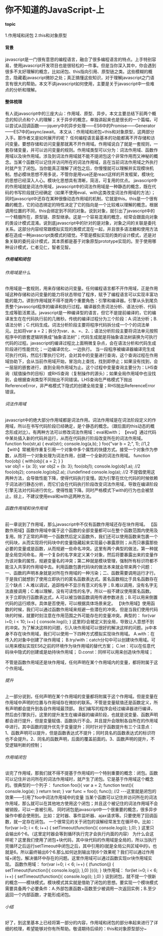 # 你不知道的JavaScript-上

#### topic
1.作用域和闭包
2.this和对象原型

#### 背景
javascript是一门很有意思的编程语言，融合了很多编程语言的特点。上手特别容易，使用javascript开发项目也是很轻松的一件事。但是当你深入其中，你会遇到很多不太好理解的概念，比如闭包、this指向引用、原型链之类。这些模糊的概念，隐藏着javascript微妙之处；真正搞懂这些知识，对于理解javascript之门语言有很大的帮助。本文不讲javascript如何使用，主要是关于javascript中一些难点的分析和理解。

#### 整体梳理
有人说javascript中的三座大山：作用域、原型、异步。本文主要总结下前两个概念的知识点和个人的理解；关于异步的概念，单独讲起来也是很长的一个篇幅，可以尝试从回调函数——jquery中的异步处理——ES6中的Promise——Generator——ES7中的async/await。
本文从：作用域和闭包+this和对象原型，这两部分入手。那作者又是如何展开的呢？
任何编程语言最基本的功能都离不开存储和访问变量。要想存储和访问变量那就离不开作用域。作用域说白了就是一套规则，一套存储变量，并可以访问变量的规则。作用域类型可以分为：词法作用域、函数作用域以及块作用域。涉及到词法作用域就不能不提闭包这个非常作用而又神秘的概念。当某个函数可以记住并访问所在的词法作用域，且在当前词法作用域之外执行时就产生了闭包。当你能真正理解了闭包之后，你慢慢就可以理解并实现模块机制。想必模块思想不用多说，不管你是用vue还是react这样的开发框架，模块化的思想已经深入人心。模块化思想具有清晰，简洁，可复用的优点。
javascript中的作用域就是词法作用域，javascript中的词法作用域是一种静态的概念，既在代码的书写阶段就已经确定（如果不使用eval、with这类改变词法作用域的方法）；同时javascript中还存在某种很像动态作用域的机制，它就是this。this是一个很有趣的概念，它的动态绑定的特性决定了它的指向是一个比较难以理解的概念。根据调用位置的不同，this会绑定到不同的对象。说到对象，就引出了javascript中的一个精髓所在，原型链、原型继承。这是一个容易混淆的概念，经常会跟面向对象的类设计模式混淆。说到底javascript中的针对的是对象，对象之间的关联是委托关系。这部分内容经常跟模拟实现的类模式混在一起，并且很多语法糖和使用方法都在造成一种javascript类模式的错觉。不管是模拟实现的类的设计模式，还是对象关联的委托设计模式，其本质都是基于对象原型prototype实现的。至于使用哪种设计模式，仁者见仁，智者见智。

##### 作用域和闭包
###### 作用域是什么
作用域是一套规则，用来存储和访问变量。任何编程语言都不开作用域，正是作用域这种存储和访问变量的能力将状态带给了程序，赋予了编程语言可以实现丰富功能的能力。讲到作用域就不得不提两个重要角色：引擎和编译器。引擎从头到尾负责整个javascript程序的编译和执行过程。编译器负责词法分析、语法分析、代码生成等脏活累活。javascript是一种编译型的语言，但它不是提前编译的，它的编译发生在在代码执行前的几微秒。传统的编译过程分为三个阶段：A.词法分析；B.语法分析；C.代码生成。词法分析阶段主要将程序代码拆分成一个个的词法单元。比如将var  a = 2；拆分为var、a、=、2、；语法分析阶段主要将词法单元按照程序中的嵌套逻辑转换成“抽象语法树”；代码生成就是将抽象语法树装换为可执行代码的过程。javascript的编译过程比上面稍微复杂点，会在语法分析和代码生成阶段进行性能优化；一边编译优化、一边执行。
当一段程序被编译器编译完生成可执行代码，然后引擎执行它时，会对其中的变量进行查询，这个查询过程在作用域协助下，会从当前作用域开始，冒泡向上查找，找到即停止；如果没有找到，会一层层的嵌套进行，直到全局作用域为止。这个过程中变量查询主要分为：LHS查询（赋值操作的目标）或RHS查询（复制操作的源头）；如果全局作用域中也没找到，会根据查询类型不同抛出不同错误。LHS查询在严格模式下抛出ReferenceError，非严格模式下隐式的创建全局变量；RHS抛出ReferenceError错误。

###### 词法作用域
javascript中的绝大部分作用域都是词法作用。词法作用域是在词法阶段定义的作用域，所以在书写代码阶段已经确定，是个静态的概念。（跟后面的this动态的概念形成对比）。有两种方法可以修改词法作用域：eval和with；
【eval】通过代码中某处插入新的代码并运行，从而在代码执行阶段改变所在的词法作用域。
function foo(str,a) {
    eval(str);
    console.log(a,b);
}
foo("var b = 2;", 1);  //1,2
【with】常被用作重复引用一个对象中多个属性的快捷方式。接受一个对象作为参数，从而将一个对象处理为词法作用，创建一个全新的词法作用域。
function foo(obj) {
    with(obj){
        a = 2;
    }
}   
var obj1 = {a: 3};
var obj2 = {b: 3};
foo(obj1);
console.log(obj1.a); //2
foo(obj2);
console.log(obj2.a); //undefined
console.log(a);  //2
不提倡使用这两种方法，会导致性能下降，使得代码执行变慢。因为引擎在优化代码的时候依赖于词法进行静态分析，而它们会在代码执行阶段改变词法作用域，导致在编译阶段引擎无法对代码进行优化，使得性能下降。同时严格模式下with的行为也会被禁止。综上，不建议使用eval和with这两种方法。

###### 函数作用域和块作用域
前一章说到了作用域，那么javascript中不仅有函数作用域还存在块作用域。
【函数作用域】函数作用域中属于这个函数的全部变量都可以在整个函数范围内使用及复用。除了正常的声明一个函数然后定义函数外，我们还可以使用函数来包裹一个代码块，从而实现将代码块中的变量隐藏起来实现最小暴露原则；从而只暴露那些必要的变量或是函数，从而规避一些命名冲突。这里有两个典型的做法，第一种就是全局空间命名，用一个复杂的名字来定义某个对象，然后将要暴露出来的变量作为该对象的属性，规避变量名的冲突；第二种就是模块管理，强制所有标识符都不能注入共享的作用域中去。利用函数包裹代码块的做法本来就会带来两个问题：一、函数的声明本身就是对所在作用域的一种污染；二、函数需要调用运行才行。于是我们就想到了使用立即执行的匿名函数表达式。匿名函数相比于具名函数存在三个缺点：A.难以调试，追踪栈中不显示有意义的名字；B.难以调用，没有名字无法直接调用；C.难以理解，没有可读性的名字。所以一般不建议使用匿名函数。关于立即执行函数表达式，A.可以被当做函数调用传递参数进去；B.可以用来倒置代码的运行顺序。具体是否使用，可以根据具体场景来定。
【块作用域】使用函数的时候，我们可以通过函数作用域来规避一些潜在的冲突。但是当我们使用代码块的时候，就要时刻注意在作用范围之外可能存在的变量冲突。典型的：
for(var i=0; i < 10; i++) {
    console.log(i);
}
这里的i会被定义到全局，导致让人意想不到的冲突。为了解决这样的问题，引入块作用域可以很好的解决这样的问题。js中本身不存在块作用域，我们可以使用一下四种方式模拟实现块作用域。
A.with：在传入的对象中创建了块作用域；
B.try/with：catch分句中可以创建块作用域。可以用来模拟实现ES6之前的环境作为块作用域的替代方案；
C.let：可以在任意代码块中隐式的创建或是劫持块作用域；
D.const：同样可以用来创造块作用域；

不管是函数作用域还是块作用域，任何声明在某个作用域内的变量，都将附属于这个作用域。

###### 提升
上一部分说到，任何声明在某个作用域的变量都将附属于这个作用域。但是变量在作用域中声明的位置与作用域存在微妙的联系。不管是变量赋值还是函数定义，所有声明都会提升到各自作用域最顶部。
我们编写的程序会经过编译器进行编译，然后由引擎执行。这里的提升发生在编译器的编译阶段，也就是说变量、函数声明都会进行提升，但是变量赋值、函数执行不会。并且提升会限制各自所在的作用域中进行。其中函数的提升优先于变量提升；同时针对于函数提升有三个注意点：1、函数声明可以提升，但是函数表达式不提升；同时具名的函数表达式的标识符也不会提升。2、同名的函数声明，后面的覆盖前面的。3、函数声明的提升，不受逻辑判断的控制；

###### 作用域闭包
谈完了作用域，那我们就不得不提基于作用域的一个特别重要的概念：闭包。函数可以记住并访问所在的词法作用域时，就产生了闭包。它是基于作用域这个概念的。很典型的一个列子：
function foo(){
    var a = 2;
    function test(){
        console.log(a);
    }
    return test;
}
var func = foo();
func();  //2 ---这里就是闭包的效果——引用了foo中词法作用域中的变量
当某个函数可以记住并访问所在的词法作用域，那么就可以在其他地方使用这个闭包；并且这个被记住的词法作用域不会被销毁，可以一直被引用。
同时闭包是javascript中一个很重要的概念，很多异步操作中都会使用到。比如：定时器、事件监听器、ajax请求等。只要使用了回调函数，就一定存在闭包。
一个很常见的关于闭包的误解经常发生在循环中。比如：
for(var i=0; i < 6; i++) {
    setTimeout(function(){
        console.log(i);
    },0);
}
这里只会输出6个6。（这里定时器会等到循环执行完才会执行内面的内容）
为什么会这样呢？这里我们使用了闭包+块代码，其中块代码的作用域是全局的，所以当执行完循环之后运行setTimeout中闭包之后，其中引用的i就是全局公共区域中的i，也就是6。所以最终输出6个6.那么如何达到输出1到6个效果呢？我们可以通过作用域+闭包，解决循环中存在的问题。这里作用域可以通过函数实现or块作用域实现。
函数作用域：
for(var i=0; i < 6; i++) {
    (function(j) {
        setTimeout(function(){
            console.log(j);
        },0)
    })(i);
}
块作用域：
for(let i=0; i < 6; i++) {
    setTimeout(function(){
        console.log(i);
    },0)
}
谈到闭包，就不提一个很新的概念——模块模式。模块模式其实就是借助了闭包的思想。要实现一个模块模式需要具备两个必要条件：A.外部包裹函数+函数至少被调用一次返回实例；B.至少返回一个内部函数，才能形成闭包。

###### 小结
好了，到这里基本上已经将第一部分的内容，作用域和闭包的部分串起来进行了详细的梳理，希望能够对你有所帮助。敬请期待后续的：this和对象原型部分~








